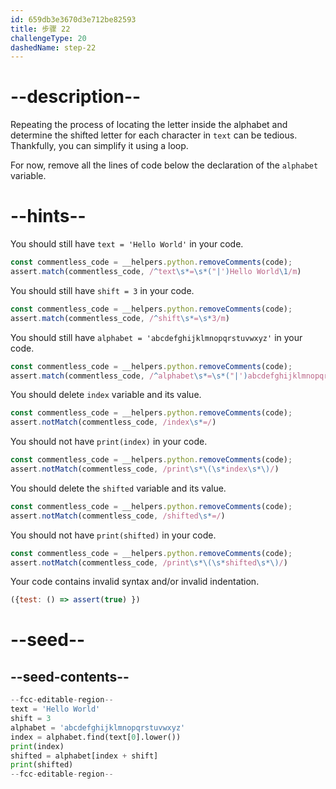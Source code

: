 ```yaml
---
id: 659db3e3670d3e712be82593
title: 步骤 22
challengeType: 20
dashedName: step-22
---
```


# --description--

Repeating the process of locating the letter inside the alphabet and determine the shifted letter for each character in `text` can be tedious. Thankfully, you can simplify it using a loop.

For now, remove all the lines of code below the declaration of the `alphabet` variable.

# --hints--

You should still have `text = 'Hello World'` in your code.

```js
const commentless_code = __helpers.python.removeComments(code);
assert.match(commentless_code, /^text\s*=\s*("|')Hello World\1/m)
```

You should still have `shift = 3` in your code.

```js
const commentless_code = __helpers.python.removeComments(code);
assert.match(commentless_code, /^shift\s*=\s*3/m)
```

You should still have `alphabet = 'abcdefghijklmnopqrstuvwxyz'` in your code.

```js
const commentless_code = __helpers.python.removeComments(code);
assert.match(commentless_code, /^alphabet\s*=\s*("|')abcdefghijklmnopqrstuvwxyz\1/m)
```

You should delete `index` variable and its value.

```js
const commentless_code = __helpers.python.removeComments(code);
assert.notMatch(commentless_code, /index\s*=/)
```

You should not have `print(index)` in your code.

```js
const commentless_code = __helpers.python.removeComments(code);
assert.notMatch(commentless_code, /print\s*\(\s*index\s*\)/)
```

You should delete the `shifted` variable and its value.

```js
const commentless_code = __helpers.python.removeComments(code);
assert.notMatch(commentless_code, /shifted\s*=/)
```

You should not have `print(shifted)` in your code.

```js
const commentless_code = __helpers.python.removeComments(code);
assert.notMatch(commentless_code, /print\s*\(\s*shifted\s*\)/)
```

Your code contains invalid syntax and/or invalid indentation.

```js
({test: () => assert(true) })
```

# --seed--

## --seed-contents--

```py
--fcc-editable-region--
text = 'Hello World'
shift = 3
alphabet = 'abcdefghijklmnopqrstuvwxyz'
index = alphabet.find(text[0].lower())
print(index)
shifted = alphabet[index + shift]
print(shifted)
--fcc-editable-region--
```

